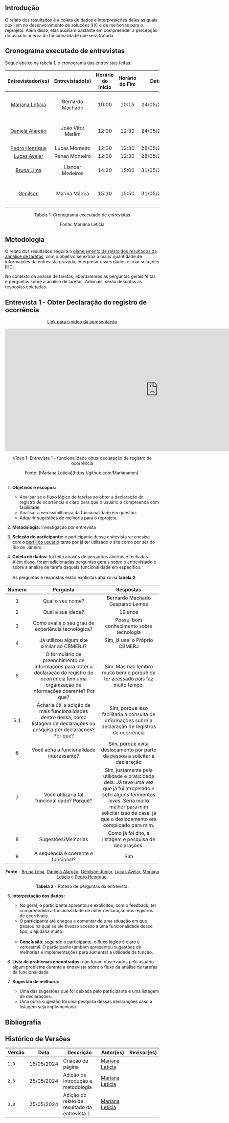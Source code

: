 ## Introdução

O relato dos resultados é a coleta de dados e interpretações deles as quais auxiliem no desenvolvimento de soluções IHC e de melhorias para o reprojeto. Além disso, elas auxiliam bastante em compreender a percepção do usuário acerca da funcionalidade que será tratada.<br>



## Cronograma executado de entrevistas

Segue abaixo na tabela 1, o cronograma das entrevistas feitas:

<center>
  
|    Entrevistador(es)   | Entrevistado(s)   | Horário do Início  |  Horário do Fim  |    Data    |    Tarefa(s)    |      Local     |
| :--------------------: | :---------------: | :----------------: | :--------------: | :--------: | :-------------: | :------------: |
| [Mariana Letícia](https://github.com/Marianannn) | Bernardo Machado | 10:00 | 10:15 | 24/05/2024 | Solicitar declaração de registro de ocorrência  | FGA |
| [Daniela Alarcão](https://github.com/danialarcao) | João Vitor Merlim | 12:00 | 12:30 | 24/05/2024 | Agendamento de atendimento presencial | FGA |
| [Pedro Henrique](https://github.com/PedroHhenriq) |     Lucas Monteiro    |      12:00     |     12:30     |  28/05/2024  |   CB Cursos 2   | FGA |
| [Lucas Avelar](https://github.com/LucasAvelar2711) |     Renan Monteiro    |      12:00      |     12:30      |  28/05/2024  |   CB Cursos 1   |  FGA |
| [Bruna Lima](https://github.com/libruna) | Liander Medeiros | 14:30 | 15:00 |  31/05/2024  |  Solicitação de Ficha de Atendimento | FGA |
| [Genilson](https://github.com/GenilsonJrs) | Marina Márcia | 15:10 | 15:50 |  31/05/2024  |  Checar e Gerar Certificado de Vistoria | FGA |

<p style="text-align: center">Tabela 1: Cronograma executado de entrevistas</p>
<p style="text-align: center">Fonte: Mariana Letícia</p>

</center>



## Metodologia 

O relato dos resultados seguirá o [planejamento de relato dos resultados da aanálise de tarefas](planejamento_relato_resultados.md), com o objetivo se extrair a maior quantidade de informações da entrevista gravada, interpretar esses dados e criar soluções IHC.
<br>

No contexto da análise de tarefas, abordaremos as perguntas gerais feitas e perguntas sobre a análise de tarefas. Ademais, serão descritas as respostas coletadas.

## Entrevista 1 - Obter Declaração do registro de ocorrência

<center>

[Link para o vídeo da apresentação](https://youtu.be/Phbg8mNid14)

<iframe width="1000vw" height="400vh" src="https://www.youtube.com/embed/7hFNSjZ4j2w?si=ULFbJQYSjXBjbHjY" title="YouTube video player" frameborder="0" allow="accelerometer; autoplay; clipboard-write; encrypted-media; gyroscope; picture-in-picture" allowfullscreen></iframe>

<p>Vídeo 1: Entrevista 1 - funcionalidade obter declaração de registro de ocorrência</p>
Fonte: [Mariana Letícia](https://github.com/Marianannn).

</center>

<br>

1. **Objetivos e escopos:**
    - Analisar se o fluxo lógico de tarefas ao obter a declaração do registro de ocorrência é claro para que o usuário o compreenda com facilidade.
    - Analisar a verossimilhança da funcionalidade em questão.
    - Adquirir sugestões de melhoria para o reprojeto.<br>

2. **Metodologia:** Investigação por entrevista<br>

3. **Seleção do participante:** o participante dessa entrevista se encaixa com o <a href="https://interacao-humano-computador.github.io/2024.1-CBMERJ/analise_requisitos_1/perfil_usuario/">perfil do usuário</a> tanto por já ter utilizado o site como por ser do Rio de Janeiro.<br>

4. **Coleta de dados:** foi feita através de perguntas abertas e fechadas. Além disso, foram adicionadas perguntas gerais sobre o entrevistado e sobre a análise de tarefa daquela funcionalidade em específico.<br><br>
As perguntas e respostas estão explícitos abaixo na **tabela 2**:

<center>



| Número |                                                              Pergunta                                                               |     Respostas     |
| :----: | :---------------------------------------------------------------------------------------------------------------------------------: | :------------------------: |
|   1    |                                                          Qual o seu nome?                                                           |    Bernardo Machado Gasparso Lemes     |
|   2    |                                            Qual a sua idade?                                            |    19 anos    |
|   3    |                              Como avalia o seu grau de experiência tecnológica?                              |    Possui bom conhecimento sobre tecnologia     |
| 4 | Já utilizou algum site similar ao CBMERJ? |    Sim, já usei o Próprio CBMERJ    |
|   5   |  O formulário de preenchimento de informações para obter a declaração do registro de ocorrencia tem uma organização de informações coerente? Por que? |    Sim. Mas não lembro muito bem o porquê de ter acessado pois faz muito tempo.    |
|   5.1    |            Acharia útil a adição de mais funcionalidades dentro dessa, como listagem de declarações ou pesquisa por declarações? Por que?            |    Sim, porque isso facilitaria a consulta de informações sobre a declaração de registros de ocorrência    |
|   6   |     Você acha a funcionalidade interessante?     | Sim, porque evita deslocamento por parte da pessoa a solicitar a declaração  |
|   7   |                                        Você utilizaria tal funcionalidade? Porquê?                                        | Sim, justamente pela utilidade e praticidade dela. Já teve uma vez que já fui atropelado e sofri alguns ferimentos leves. Seria muito melhor para mim solicitar isso de casa, já que o deslocamento era complicado para mim.    |
|   8   |                                  Sugestões/Melhorias                                  |    Como já foi dito, a listagem e pesquisa de declarações.     |
|   9   |                               A sequência é coerente e funcional?                               |    Sim     |

**Fonte** - [Bruna Lima](https://github.com/libruna), [Daniela Alarcão](https://github.com/danialarcao), [Genilson Junior](https://github.com/manuziny), [Lucas Avelar](https://github.com/LucasAvelar2711), [Mariana Letícia](https://github.com/Marianannn) e [Pedro Henrique](https://github.com/PedroHhenriq).

**Tabela 2** - Roteiro de perguntas da entrevista.

</center>

5. **Interpretação dos dados:** 
    - No geral, o participante aparentou e explicitou, com o feedback, ter compreendido a funcionalidade de obter declaração dos registros de ocorrência.
    - O participante até chegou a comentar de uma situação em que passou na qual se ele tivesse acesso a uma funcionalidade desse tipo, o ajudaria muito.
    <br><br>
    - **Conclusão:** segundo o participante, o fluxo lógico é claro e verossímil. O participante também apresentou sugestões de melhorias e implementações para aumentar a utilidade da função.<br>

6. **Lista de problemas encontrados:** não foram observados pelo usuário algum problema durante a entrevista sobre o fluxo da análise de tarefas da funcionalidade.<br>

7. **Sugestão de melhoria:**
    - Uma  das sugestões que foi deixada pelo participante é uma listagem de declarações.
    - Uma outra sugestão foi uma pesquisa dessas declarações caso a listagem seja implementada.

<!-- Aqui será mais sobre o relato dos dados que coletamos. pode ser entrevista por entrevista, mas todos precisam demonstrar o que colheu conforme o planejamento do relato dos resultados (recomendo ver o comentário que foi deixado lá -->



## Bibliografia


## Histórico de Versões

| Versão |    Data    | Descrição                                 | Autor(es)                                       | Revisor(es)                                    |
| ------ | :--------: | ----------------------------------------- | ----------------------------------------------- | ---------------------------------------------- |
| `1.0`   | 16/05/2024 | Criação da página                         | [Mariana Letícia](https://github.com/Marianannn) |     |
| `2.0`   | 25/05/2024 | Adição de Introdução e metodologia                        | [Mariana Letícia](https://github.com/Marianannn) |     |
| `3.0`   | 25/05/2024 | Adição do relato de resultado da entrevista 1                        | [Mariana Letícia](https://github.com/Marianannn) |     |